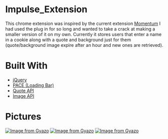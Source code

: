 # Impulse_Extension
This chrome extension was inspired by the current extension [Momentum](https://chrome.google.com/webstore/detail/momentum/laookkfknpbbblfpciffpaejjkokdgca?hl=en) I had used the plug in for so long and wanted to take a crack at making a smaller version of it on my own. Currently it stores users that enter a name in a cookie along with a quote and background just for them (quote/background image expire after an hour and new ones are retrieved).

# Built With
* [jQuery](https://jquery.com/)
* [PACE (Loading Bar)](https://github.hubspot.com/pace/docs/welcome/)
* [Quote API](https://forismatic.com/en/api/)
* [Image API](https://unsplash.com/developers)

# Pictures
[![Image from Gyazo](https://i.gyazo.com/a3dc343e5d9fe1792992ab93d759f04b.gif)](https://gyazo.com/a3dc343e5d9fe1792992ab93d759f04b)
[![Image from Gyazo](https://i.gyazo.com/71e1c8d74d658f55e3c0149728248d0f.gif)](https://gyazo.com/71e1c8d74d658f55e3c0149728248d0f)
[![Image from Gyazo](https://i.gyazo.com/45e0f76be595b11c6e080dc168a5e5cc.gif)](https://gyazo.com/45e0f76be595b11c6e080dc168a5e5cc)
